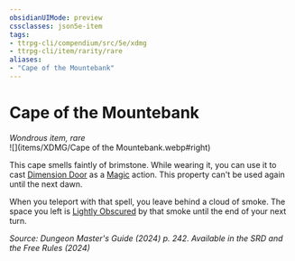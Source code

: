 ```yaml
---
obsidianUIMode: preview
cssclasses: json5e-item
tags:
- ttrpg-cli/compendium/src/5e/xdmg
- ttrpg-cli/item/rarity/rare
aliases: 
- "Cape of the Mountebank"
---
```

# Cape of the Mountebank
*Wondrous item, rare*  
![](items/XDMG/Cape of the Mountebank.webp#right)


This cape smells faintly of brimstone. While wearing it, you can use it to cast [Dimension Door](/3-Mechanics/CLI/spells/dimension-door-xphb.md) as a [Magic](/3-Mechanics/CLI/actions.md#Magic) action. This property can't be used again until the next dawn.

When you teleport with that spell, you leave behind a cloud of smoke. The space you left is [Lightly Obscured](/3-Mechanics/CLI/variant-rules/lightly-obscured-xphb.md) by that smoke until the end of your next turn.

*Source: Dungeon Master's Guide (2024) p. 242. Available in the <span title='Systems Reference Document (5.2)'>SRD</span> and the Free Rules (2024)*